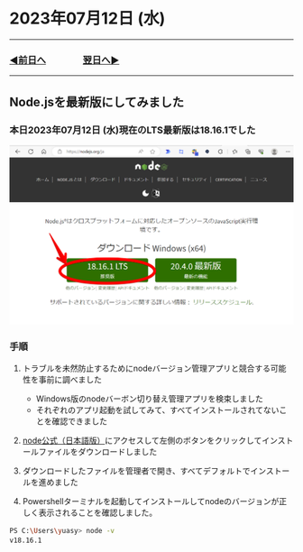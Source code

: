 # 2023年07月12日 (水)

---

### [◀️前日へ](https://github.com/yuasys/chatty-journal/blob/main/2023/07/2023-07-11.md)&emsp;&emsp;&emsp;&emsp;[翌日へ▶️](https://github.com/yuasys/chatty-journal/blob/main/2023/07/2023-07-13.md)

---

## Node.jsを最新版にしてみました

### 本日2023年07月12日 (水)現在のLTS最新版は18.16.1でした

<p align="left">
  <img src="https://github.com/yuasys/chatty-journal/blob/main/images/Snapshot%202023-07-12%2005.33.47.png" width="640px" alt="nodeの公式ホームページ">
</p>  

### 手順

1. トラブルを未然防止するためにnodeバージョン管理アプリと競合する可能性を事前に調べました
    - Windows版のnodeバーボン切り替え管理アプリを検束しました
    - それぞれのアプリ起動を試してみて、すべてインストールされてないことを確認できました
  
2. [node公式（日本語版）](https://nodejs.org/ja)にアクセスして左側のボタンをクリックしてインストールファイルをダウンロードしました
3. ダウンロードしたファイルを管理者で開き、すべてデフォルトでインストールを進めました
4. Powershellターミナルを起動してインストールしてnodeのバージョンが正しく表示されることを確認しました。

```bash
PS C:\Users\yuasy> node -v
v18.16.1
```
